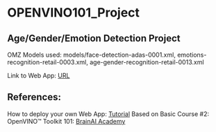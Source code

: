 # OPENVINO101_Project
## Age/Gender/Emotion Detection Project
OMZ Models used: models/face-detection-adas-0001.xml, emotions-recognition-retail-0003.xml, age-gender-recognition-retail-0013.xml

Link to Web App: [URL](https://irfanrizkiazmiopenvino101project.streamlit.app/)

## References:
How to deploy your own Web App: [Tutorial](https://docs.streamlit.io/deploy/streamlit-community-cloud/deploy-your-app)
Based on Basic Course #2: OpenVINO™ Toolkit 101: [BrainAI Academy](https://openvino.kr/)
